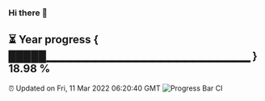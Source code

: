 ### Hi there 👋
⏳ Year progress { █████▁▁▁▁▁▁▁▁▁▁▁▁▁▁▁▁▁▁▁▁▁▁▁▁▁ } 18.98 %
---
⏰ Updated on Fri, 11 Mar 2022 06:20:40 GMT
![Progress Bar CI](https://github.com/liununu/liununu/workflows/Progress%20Bar%20CI/badge.svg)
